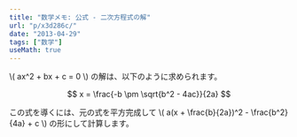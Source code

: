 ```yaml
---
title: "数学メモ: 公式 - 二次方程式の解"
url: "p/x3d286c/"
date: "2013-04-29"
tags: ["数学"]
useMath: true
---
```


\\( ax^2 + bx + c = 0 \\) の解は、以下のように求められます。

$$
  x = \frac{-b \pm \sqrt{b^2 - 4ac}}{2a}
$$

この式を導くには、元の式を平方完成して \\( a(x + \frac{b}{2a})^2 - \frac{b^2}{4a} + c \\) の形にして計算します。

